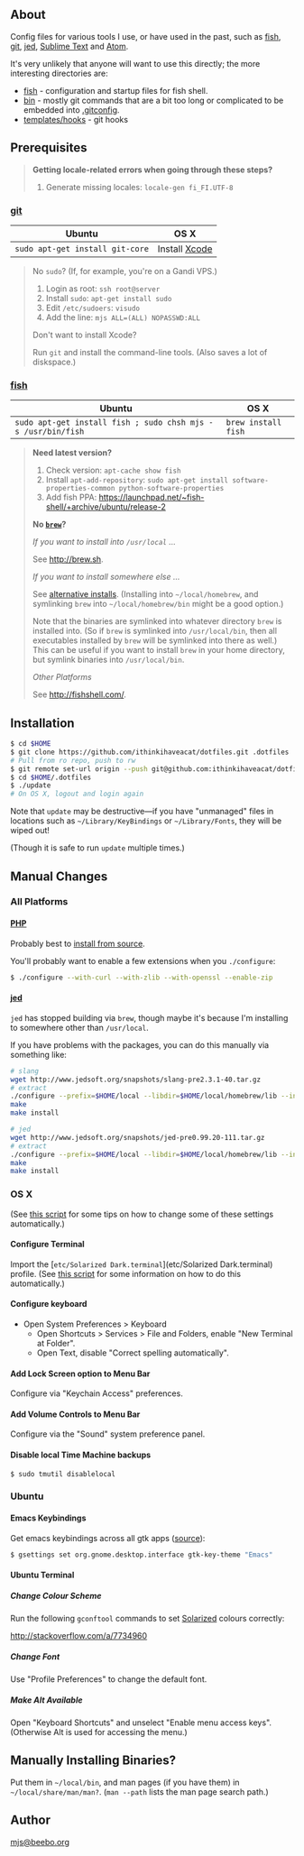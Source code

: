 ## About

Config files for various tools I use, or have used in the past, such as
[fish](http://fishshell.com/), [git](http://git-scm.com/),
[jed](http://www.jedsoft.org/jed/), [Sublime
Text](http://www.sublimetext.com/) and [Atom](https://atom.io/).

It's very unlikely that anyone will want to use this directly; the more
interesting directories are:

* [fish](fish) - configuration and startup files for fish shell.
* [bin](bin) - mostly git commands that are a bit too long or complicated to be
  embedded into [.gitconfig](home/.gitconfig).
* [templates/hooks](templates/hooks) - git hooks

## Prerequisites

> **Getting locale-related errors when going through these steps?**
>
> 1. Generate missing locales: `locale-gen fi_FI.UTF-8`

### [git](http://git-scm.com/)

Ubuntu | OS X
-------|-----
`sudo apt-get install git-core`|Install [Xcode](https://developer.apple.com/xcode/downloads/)

> No `sudo`? (If, for example, you're on a Gandi VPS.)
>
> 1. Login as root: `ssh root@server`
> 1. Install `sudo`: `apt-get install sudo`
> 1. Edit `/etc/sudoers`: `visudo`
> 1. Add the line: `mjs ALL=(ALL) NOPASSWD:ALL`
>
> Don't want to install Xcode?
>
> Run `git` and install the command-line tools. (Also saves a lot of diskspace.)

### [fish](http://fishshell.com/)

Ubuntu | OS X
-------|-----
`sudo apt-get install fish ; sudo chsh mjs -s /usr/bin/fish`|`brew install fish`

> **Need latest version?**
>
> 1. Check version: `apt-cache show fish`
> 1. Install `apt-add-repository`: `sudo apt-get install software-properties-common python-software-properties`
> 1. Add fish PPA: <https://launchpad.net/~fish-shell/+archive/ubuntu/release-2>
>
> **No [`brew`](http://brew.sh/)?**
>
> *If you want to install into `/usr/local` ...*
>
> See <http://brew.sh>.
>
> *If you want to install somewhere else ...*
>
> See [alternative installs](https://github.com/Homebrew/homebrew/blob/master/share/doc/homebrew/Installation.md#alternative-installs). (Installing into `~/local/homebrew`, and symlinking `brew` into `~/local/homebrew/bin` might be a good option.)
>
> Note that the binaries are symlinked into whatever directory `brew` is
installed into. (So if `brew` is symlinked into `/usr/local/bin`, then
all executables installed by `brew` will be symlinked into there as well.)
This can be useful if you want to install `brew` in your home
directory, but symlink binaries into `/usr/local/bin`.
>
> *Other Platforms*
>
> See <http://fishshell.com/>.

## Installation

````sh
$ cd $HOME
$ git clone https://github.com/ithinkihaveacat/dotfiles.git .dotfiles
# Pull from ro repo, push to rw
$ git remote set-url origin --push git@github.com:ithinkihaveacat/dotfiles.git
$ cd $HOME/.dotfiles
$ ./update
# On OS X, logout and login again
````

Note that `update` may be destructive&#8212;if you have "unmanaged" files in
locations such as `~/Library/KeyBindings` or `~/Library/Fonts`, they will be
wiped out!

(Though it is safe to run `update` multiple times.)

## Manual Changes

### All Platforms

#### [PHP](http://php.net)

Probably best to [install from source](http://php.net/downloads.php).

You'll probably want to enable a few extensions when you `./configure`:

````sh
$ ./configure --with-curl --with-zlib --with-openssl --enable-zip
````

#### [jed](http://www.jedsoft.org/jed/)

`jed` has stopped building via `brew`, though maybe it's because I'm installing
to somewhere other than `/usr/local`.

If you have problems with the packages, you can do this manually via something
like:

````sh
# slang
wget http://www.jedsoft.org/snapshots/slang-pre2.3.1-40.tar.gz
# extract
./configure --prefix=$HOME/local --libdir=$HOME/local/homebrew/lib --includedir=$HOME/local/homebrew/include --without-x --without-png
make
make install

# jed
wget http://www.jedsoft.org/snapshots/jed-pre0.99.20-111.tar.gz
# extract
./configure --prefix=$HOME/local --libdir=$HOME/local/homebrew/lib --includedir=$HOME/local/homebrew/include --without-x
make
make install
````

### OS X

(See [this
script](https://github.com/mathiasbynens/dotfiles/blob/master/.osx)
for some tips on how to change some of these settings automatically.)

#### Configure Terminal

Import the [`etc/Solarized Dark.terminal`](etc/Solarized Dark.terminal) profile. (See [this script](https://github.com/mathiasbynens/dotfiles/blob/master/.osx) for some information on how to do this automatically.)

#### Configure keyboard

* Open System Preferences > Keyboard
  * Open Shortcuts > Services > File and Folders, enable "New Terminal at Folder".
  * Open Text, disable "Correct spelling automatically".

#### Add Lock Screen option to Menu Bar

Configure via "Keychain Access" preferences.

#### Add Volume Controls to Menu Bar

Configure via the "Sound" system preference panel.

#### Disable local Time Machine backups

    $ sudo tmutil disablelocal

### Ubuntu

#### Emacs Keybindings

Get emacs keybindings across all gtk apps
([source](http://superuser.com/a/348609)):

````sh
$ gsettings set org.gnome.desktop.interface gtk-key-theme "Emacs"
````

#### Ubuntu Terminal

##### Change Colour Scheme

Run the following `gconftool` commands to set
[Solarized](http://ethanschoonover.com/solarized) colours correctly:

<http://stackoverflow.com/a/7734960>

##### Change Font

Use "Profile Preferences" to change the default font.

##### Make Alt Available

Open "Keyboard Shortcuts" and unselect "Enable menu access keys".
(Otherwise Alt is used for accessing the menu.)

## Manually Installing Binaries?

Put them in `~/local/bin`, and man pages (if you have them) in
`~/local/share/man/man?`. (`man --path` lists the man page search
path.)

## Author

<mjs@beebo.org>

